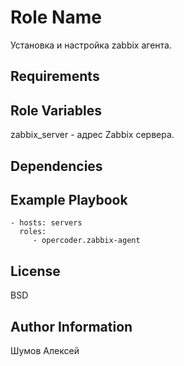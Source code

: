 Role Name
==========
Установка и настройка zabbix агента.

Requirements
------------


Role Variables
--------------

zabbix_server - адрес Zabbix сервера.

Dependencies
------------


Example Playbook
----------------

    - hosts: servers
      roles:
         - opercoder.zabbix-agent

License
-------

BSD

Author Information
------------------

Шумов Алексей
